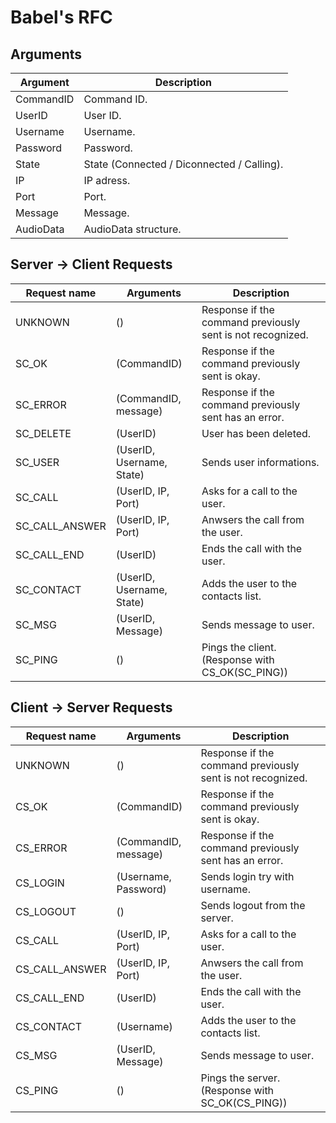 # Babel's RFC

## Arguments

| Argument                  | Description                                |
| ------------------------- | ------------------------------------------ |
| CommandID                 | Command ID.                                |
| UserID                    | User ID.                                   |
| Username                  | Username.                                  |
| Password                  | Password.                                  |
| State                     | State (Connected / Diconnected / Calling). |
| IP                        | IP adress.                                 |
| Port                      | Port.                                      |
| Message                   | Message.                                   |
| AudioData                 | AudioData structure.                       |

## Server -> Client Requests

| Request name              | Arguments                 | Description                                                |
| ------------------------- | ------------------------- | ---------------------------------------------------------- |
| UNKNOWN                   | ()                        | Response if the command previously sent is not recognized. |
| SC_OK                     | (CommandID)               | Response if the command previously sent is okay.           |
| SC_ERROR                  | (CommandID, message)      | Response if the command previously sent has an error.      |
| SC_DELETE                 | (UserID)                  | User has been deleted.                                     |
| SC_USER                   | (UserID, Username, State) | Sends user informations.                                   |
| SC_CALL                   | (UserID, IP, Port)        | Asks for a call to the user.                               |
| SC_CALL_ANSWER            | (UserID, IP, Port)        | Anwsers the call from the user.                            |
| SC_CALL_END               | (UserID)                  | Ends the call with the user.                               |
| SC_CONTACT                | (UserID, Username, State) | Adds the user to the contacts list.                        |
| SC_MSG                    | (UserID, Message)         | Sends message to user.                                     |
| SC_PING                   | ()                        | Pings the client. (Response with CS_OK(SC_PING))           |

## Client -> Server Requests

| Request name              | Arguments            | Description                                                               |
| ------------------------- | -------------------- | ------------------------------------------------------------------------- |
| UNKNOWN                   | ()                   | Response if the command previously sent is not recognized.                |
| CS_OK                     | (CommandID)          | Response if the command previously sent is okay.                          |
| CS_ERROR                  | (CommandID, message) | Response if the command previously sent has an error.                     |
| CS_LOGIN                  | (Username, Password) | Sends login try with username.                                            |
| CS_LOGOUT                 | ()                   | Sends logout from the server.                                             |
| CS_CALL                   | (UserID, IP, Port)   | Asks for a call to the user.                                              |
| CS_CALL_ANSWER            | (UserID, IP, Port)   | Anwsers the call from the user.                                           |
| CS_CALL_END               | (UserID)             | Ends the call with the user.                                              |
| CS_CONTACT                | (Username)           | Adds the user to the contacts list.                                       |
| CS_MSG                    | (UserID, Message)    | Sends message to user.                                                    |
| CS_PING                   | ()                   | Pings the server. (Response with SC_OK(CS_PING))                          |